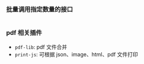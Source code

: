 ### 批量调用指定数量的接口

```js

```

### pdf 相关插件

- `pdf-lib`: pdf 文件合并
- `print-js`: 可根据 json、image、html、pdf 文件打印
